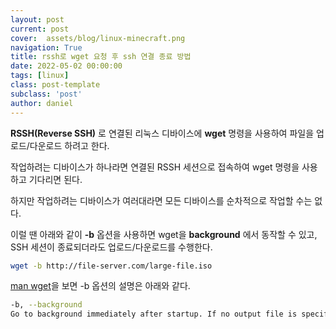 ```yaml
---
layout: post
current: post
cover:  assets/blog/linux-minecraft.png
navigation: True
title: rssh로 wget 요청 후 ssh 연결 종료 방법
date: 2022-05-02 00:00:00
tags: [linux]
class: post-template
subclass: 'post'
author: daniel
---
```



**RSSH(Reverse SSH)** 로 연결된 리눅스 디바이스에 **wget** 명령을 사용하여 파일을 업로드/다운로드 하려고 한다.

작업하려는 디바이스가 하나라면 연결된 RSSH 세션으로 접속하여 wget 명령을 사용하고 기다리면 된다.

하지만 작업하려는 디바이스가 여러대라면 모든 디바이스를 순차적으로 작업할 수는 없다.

이럴 땐 아래와 같이 **-b** 옵션을 사용하면 wget을 **background** 에서 동작할 수 있고, SSH 세션이 종료되더라도 업로드/다운로드를 수행한다.

~~~bash
wget -b http://file-server.com/large-file.iso
~~~


[man wget](https://linux.die.net/man/1/wget)을 보면 -b 옵션의 설명은 아래와 같다.

~~~bash
-b, --background
Go to background immediately after startup. If no output file is specified via the -o, output is redirected to wget-log.
~~~

